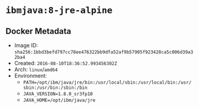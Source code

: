 # `ibmjava:8-jre-alpine`

## Docker Metadata

- Image ID: `sha256:1bbd3befd797cc78ee476322bb9dfa52af9b57905f923428ca5c006d39a32ba4`
- Created: `2016-08-10T18:36:52.993456302Z`
- Arch: `linux`/`amd64`
- Environment:
  - `PATH=/opt/ibm/java/jre/bin:/usr/local/sbin:/usr/local/bin:/usr/sbin:/usr/bin:/sbin:/bin`
  - `JAVA_VERSION=1.8.0_sr3fp10`
  - `JAVA_HOME=/opt/ibm/java/jre`
